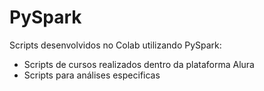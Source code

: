 # PySpark

Scripts desenvolvidos no Colab utilizando PySpark:

- Scripts de cursos realizados dentro da plataforma Alura
- Scripts para análises especificas
